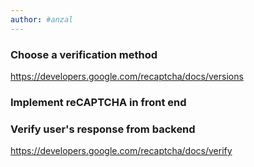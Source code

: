 ```yaml
---
author: #anzal 
---
```


### Choose a verification method
https://developers.google.com/recaptcha/docs/versions

### Implement reCAPTCHA in front end

### Verify user's response from backend
https://developers.google.com/recaptcha/docs/verify